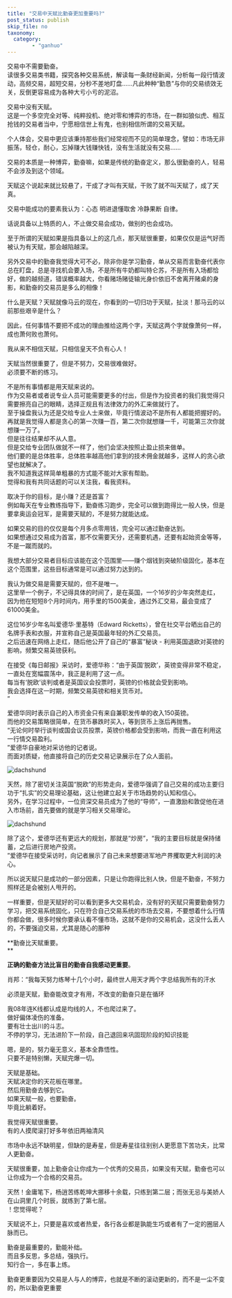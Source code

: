 ```yaml
---
title: "交易中天赋比勤奋更加重要吗?"
post_status: publish
skip_file: no
taxonomy:
  category:
        - "ganhuo"
---
```


交易中不需要勤奋。  
读很多交易类书籍，探究各种交易系统，解读每一条财经新闻，分析每一段行情波动，高频交易，超短交易，分秒不差地盯盘……凡此种种“勤恳”与你的交易绩效无关，反倒更容易成为各种大亏小亏的泥沼。

交易中没有天赋。  
这是一个多空完全对等、纯粹投机、绝对零和博弈的市场，在一群如狼似虎、相互抢钱的交易者当中，宁愿相信世上有鬼，也别相信所谓的交易天赋。

个人体会，交易中更应该秉持那些我们经常视而不见的简单理念，譬如：市场无非振荡，轻仓，耐心，忘掉赚大钱赚快钱，没有生活就没有交易……

交易的本质是一种博弈，勤奋嘛，如果是传统的勤奋定义，那么很勤奋的人，轻易不会涉及到这个领域。

天赋这个说起来就比较悬了，干成了才叫有天赋，干败了就不叫天赋了，成了天真。

交易中能成功的要素我认为：心态 明进退懂取舍 冷静果断 自律。

话说具备以上特质的人，不止做交易会成功，做别的也会成功。

至于所谓的天赋如果是指具备以上的这几点，那天赋很重要，如果仅仅是运气好而被认为有天赋，那会越陷越深。

另外交易中的勤奋我觉得大可不必，除非你是学习勤奋，单从交易而言勤奋代表你总在盯盘，总是寻找机会要入场，不是所有牛奶都叫特仑苏，不是所有入场都恰好，做的越频道，错误概率越大，你看赌场赌徒输光身价依旧不舍离开赌桌的身影，和勤奋的交易员是多么的相像！

什么是天赋？天赋就像马云的现在，你看到的一切归功于天赋，扯淡！那马云的以前那些艰辛是什么？

因此，任何事情不要把不成功的理由推给这两个字，天赋这两个字就像萧何一样，成也萧何败也萧何。

我从来不相信天赋，只相信皇天不负有心人！

天赋当然很重要了，但是不努力，交易很难做好。  
必须要不断的练习。

不是所有事情都是用天赋来说的。  
作为交易者或者说专业人员可能需要更多的付出，但是作为投资者的我们我觉得只需要擦亮自己的眼睛，选择正规且有法律效力的外汇来做就行了。  
至于操盘我认为还是交给专业人士来做，毕竟行情波动不是所有人都能把握好的。  
再就是我觉得人都是贪心的第一次赚一百，第二次你就想赚一千，可能第三次你就想赚一万了。  
但是往往结果却不从人意。  
但是交给专业团队做就不一样了，他们会坚决按照止盈止损来做单。  
他们要的是总体胜率，总体胜率越高他们拿到的技术佣金就越多，这样人的贪心欲望也就解决了。  
我不知道我这样简单粗暴的方式能不能对大家有帮助。  
觉得和我有共同话题的可以关注我，看我资料。

取决于你的目标，是小赚？还是首富？  
例如每天在专业教练指导下，勤奋练习跑步，完全可以做到跑得比一般人快，但是要拿奥运会冠军，是需要天赋的，不是努力就能达成。

如果交易的目的仅仅是每个月多点零用钱，完全可以通过勤奋达到。  
如果想通过交易成为首富，那不仅需要天分，还需要机遇，还要有起始资金等等，不是一蹴而就的。

我想大部分交易者目标应该能在这个范围里——赚个烟钱到突破阶级固化，基本在这个范围里，这些目标通常是可以通过努力达到的。

我认为做交易是需要天赋的，但不是唯一。  
这里举一个例子，不记得具体的时间了，是在英国，一个16岁的少年突然走红，因为他在短短8个月时间内，用手里的1500美金，通过外汇交易，最会变成了61000美金。

这位16岁少年名叫爱德华·里基特（Edward Ricketts），曾在社交平台晒出自己的名牌手表和衣服，并宣称自己是英国最年轻的外汇交易员。  
之后迅速在网络上走红，随后他公开了自己的“暴富”秘诀 - 利用英国退欧对英镑的影响，频繁交易英镑获利。

在接受《每日邮报》采访时，爱德华称：“由于英国‘脱欧’，英镑变得非常不稳定，一直处在宽幅震荡中，我正是利用了这一点。  
每当有‘脱欧’谈判或者是英国议会投票时，英镑的价格就会受到影响。  
我会选择在这一时期，频繁交易英镑和相关货币对。  
”

爱德华同时表示自己的入市资金只有来自兼职发传单的收入150英镑。  
而他的交易策略很简单，在货币暴跌时买入，等到货币上涨后再抛售。  
“无论何时举行谈判或国会议员投票，英镑价格都会受到影响，而我一直在利用这一行情交易盈利。  
”爱德华自豪地对采访他的记者说。  
而面对质疑，他直接将自己的历史交易记录展示在了众人面前。

![dachshund](https://cdn.fendou.la/funstoutiao/2020/11/112857020.png "图片1.png")

天然，除了密切关注英国“脱欧”的形势走向，爱德华强调了自己交易的成功主要归功于“扎实”的交易理论基础，这让他建立起关于市场趋势的认知和信心。  
另外，在学习过程中，一位资深交易员成为了他的“导师”，一直激励和敦促他在进入市场前，首先要做的就是学习相关交易理论。

![dachshund](https://cdn.fendou.la/funstoutiao/2020/11/112918786.png "图片2.png")

除了这个，爱德华还有更远大的规划，那就是“炒房”，“我的主要目标就是保持储蓄，之后进行房地产投资。  
”爱德华在接受采访时，向记者展示了自己未来想要进军地产界攫取更大利润的决心。

所以说天赋只是成功的一部分因素，只是让你跑得比别人快，但是不勤奋，不努力照样还是会被别人甩开的。

一样重要，但是天赋好的可以看到更多大交易机会，没有好的天赋只需要勤奋努力学习，把交易系统固化，只在符合自己交易系统的市场去交易，不要想着什么行情你都会做，很多时候你要承认看不懂市场，这就不是你的交易机会，这没什么丢人的，不要强迫交易，尤其是随心的那种

**勤奋比天赋重要。  
**

**正确的勤奋方法比盲目的勤奋自我感动更重要**。

肖邦：“我每天努力练琴十几个小时，最终世人用天才两个字总结我所有的汗水

必须是天赋，勤奋能改变才有用，不改变的勤奋只是在循环

我08年连K线都认成是均线的人，不也爬过来了。  
做好偏体凌伤的准备。  
要有壮士出川的斗志。  
不停的学习，无法进阶下一阶段，自己退回来巩固现阶段的知识技能

嗯，是的，努力毫无意义，基本全靠悟性。  
只要不是特别懒，天赋完爆一切。

天赋是基础。  
天赋决定你的天花板在哪里。  
然后用勤奋去够到它。  
如果天赋一般，也要勤奋。  
毕竟比躺着好。

我觉得天赋很重要。  
有的人摸爬滚打好多年依旧两袖清风

市场中永远不缺明星，但缺的是寿星，但是寿星往往别别人更愿意下苦功夫，比常人更勤奋。

天赋很重要，加上勤奋会让你成为一个优秀的交易员，如果没有天赋，勤奋也可以让你成为一个合格的交易员。

天然！金庸笔下，杨逍苦练乾坤大挪移十余载，只练到第二层；而张无忌与美娇人在山洞里几个时辰，就练到了第七层。  
！您觉得呢？

天赋说不上，只要是喜欢或者热爱，各行各业都是孰能生巧或者有了一定的圈层人脉而已。

勤奋是最重要的，勤能补绌。  
而且多反思，多总结，强执行。  
知行合一，多在事上练。

勤奋更重要因为交易是人与人的博弈，也就是不断的滚动更新的，而不是一尘不变的，所以勤奋更重要
